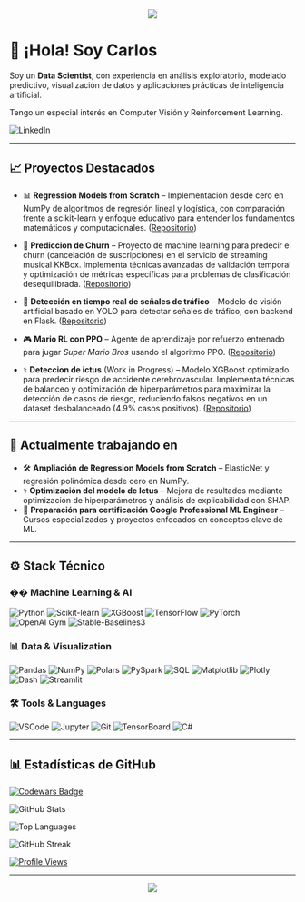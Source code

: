 <div align="center">
  <img src="https://capsule-render.vercel.app/api?type=waving&color=gradient&height=100&section=header"/>
</div>

# 👋 ¡Hola! Soy Carlos

Soy un **Data Scientist**, con experiencia en análisis exploratorio, modelado predictivo, visualización de datos y aplicaciones prácticas de inteligencia artificial.

Tengo un especial interés en Computer Visión y Reinforcement Learning.

[![LinkedIn](https://img.shields.io/badge/LinkedIn-blue?style=for-the-badge\&logo=linkedin\&logoColor=white)](https://www.linkedin.com/in/carlos-lopez-de-lizaga/)

---

## 📈 Proyectos Destacados

* 📊 **Regression Models from Scratch** – Implementación desde cero en NumPy de algoritmos de regresión lineal y logística, con comparación frente a scikit-learn y enfoque educativo para entender los fundamentos matemáticos y computacionales.
  ([Repositorio](https://github.com/Reezo912/Regression-Models-From-Scratch))

* 🚦 **Prediccion de Churn** – Proyecto de machine learning para predecir el churn (cancelación de suscripciones) en el servicio de streaming musical KKBox. Implementa técnicas avanzadas de validación temporal y optimización de métricas específicas para problemas de clasificación desequilibrada.
  ([Repositorio](https://github.com/Reezo912/Churn-Prediction-KKBox))
  
* 🚦 **Detección en tiempo real de señales de tráfico** – Modelo de visión artificial basado en YOLO para detectar señales de tráfico, con backend en Flask.
  ([Repositorio](https://github.com/Reezo912/Detector-Senales-Trafico))

* 🎮 **Mario RL con PPO** – Agente de aprendizaje por refuerzo entrenado para jugar *Super Mario Bros* usando el algoritmo PPO.
  ([Repositorio](https://github.com/Reezo912/SuperMario-RL-PPO))

* ⚕️ **Deteccion de ictus** (Work in Progress) – Modelo XGBoost optimizado para predecir riesgo de accidente cerebrovascular. Implementa técnicas de balanceo y optimización de hiperparámetros para maximizar la detección de casos de riesgo, reduciendo falsos negativos en un dataset desbalanceado (4.9% casos positivos).
  ([Repositorio](https://github.com/Reezo912/Stroke-Prediction))


---

## 🧠 Actualmente trabajando en

* 🛠️ **Ampliación de Regression Models from Scratch** – ElasticNet y regresión polinómica desde cero en NumPy.
* ⚕️ **Optimización del modelo de Ictus** – Mejora de resultados mediante optimización de hiperparámetros y análisis de explicabilidad con SHAP.
* 🏅 **Preparación para certificación Google Professional ML Engineer** – Cursos especializados y proyectos enfocados en conceptos clave de ML.

---

## ⚙️ Stack Técnico

### �� Machine Learning & AI
![Python](https://img.shields.io/badge/Python-3776AB?style=for-the-badge&logo=python&logoColor=white)
![Scikit-learn](https://img.shields.io/badge/Scikit--Learn-F7931E?style=for-the-badge&logo=scikit-learn&logoColor=white)
![XGBoost](https://img.shields.io/badge/XGBoost-FF6600?style=for-the-badge&logo=xgboost&logoColor=white)
![TensorFlow](https://img.shields.io/badge/TensorFlow-FF6F00?style=for-the-badge&logo=tensorflow&logoColor=white)
![PyTorch](https://img.shields.io/badge/PyTorch-EE4C2C?style=for-the-badge&logo=PyTorch&logoColor=white)
![OpenAI Gym](https://img.shields.io/badge/OpenAI%20Gym-000000?style=for-the-badge&logo=openai&logoColor=white)
![Stable-Baselines3](https://img.shields.io/badge/Stable--Baselines3-FFB000?style=for-the-badge&logo=python&logoColor=white)

### 📊 Data & Visualization
![Pandas](https://img.shields.io/badge/Pandas-150458?style=for-the-badge&logo=pandas&logoColor=white)
![NumPy](https://img.shields.io/badge/NumPy-013243?style=for-the-badge&logo=numpy&logoColor=white)
![Polars](https://img.shields.io/badge/Polars-0084FF?style=for-the-badge&logo=Polars&logoColor=Blue)
![PySpark](https://img.shields.io/badge/PySpark-FF6F00?style=for-the-badge&logo=apache-spark&logoColor=white)
![SQL](https://img.shields.io/badge/SQL-003B57?style=for-the-badge&logo=sqlite&logoColor=white)
![Matplotlib](https://img.shields.io/badge/Matplotlib-ffffff?style=for-the-badge&logo=matplotlib&logoColor=black)
![Plotly](https://img.shields.io/badge/Plotly-3F4F75?style=for-the-badge&logo=plotly&logoColor=white)
![Dash](https://img.shields.io/badge/Dash-0084FF?style=for-the-badge&logo=plotly&logoColor=white)
![Streamlit](https://img.shields.io/badge/Streamlit-FF4B4B?style=for-the-badge&logo=streamlit&logoColor=white)

### 🛠️ Tools & Languages
![VSCode](https://img.shields.io/badge/VSCode-007ACC?style=for-the-badge&logo=visual-studio-code&logoColor=white)
![Jupyter](https://img.shields.io/badge/Jupyter-F37626?style=for-the-badge&logo=jupyter&logoColor=white)
![Git](https://img.shields.io/badge/Git-F05032?style=for-the-badge&logo=git&logoColor=white)
![TensorBoard](https://img.shields.io/badge/TensorBoard-FFA500?style=for-the-badge&logo=tensorflow&logoColor=white)
![C#](https://img.shields.io/badge/C%23-239120?style=for-the-badge&logo=c-sharp&logoColor=white)

---

## 📊 Estadísticas de GitHub

[![Codewars Badge](https://www.codewars.com/users/Reezo912/badges/large)](https://www.codewars.com/users/Reezo912)

![GitHub Stats](https://github-readme-stats.vercel.app/api?username=Reezo912&show_icons=true&theme=radical&hide_border=true&count_private=true)

![Top Languages](https://github-readme-stats.vercel.app/api/top-langs/?username=Reezo912&layout=compact&theme=radical&hide_border=true)

![GitHub Streak](https://github-readme-stats.vercel.app/api?username=Reezo912&theme=radical&hide_border=true&show_icons=true&include_all_commits=true&count_private=true&custom_title=GitHub%20Streak)

[![Profile Views](https://komarev.com/ghpvc/?username=Reezo912&color=blueviolet&style=flat-square)](https://github.com/Reezo912)

---

<div align="center">
  <img src="https://capsule-render.vercel.app/api?type=waving&color=gradient&height=100&section=footer"/>
</div>
